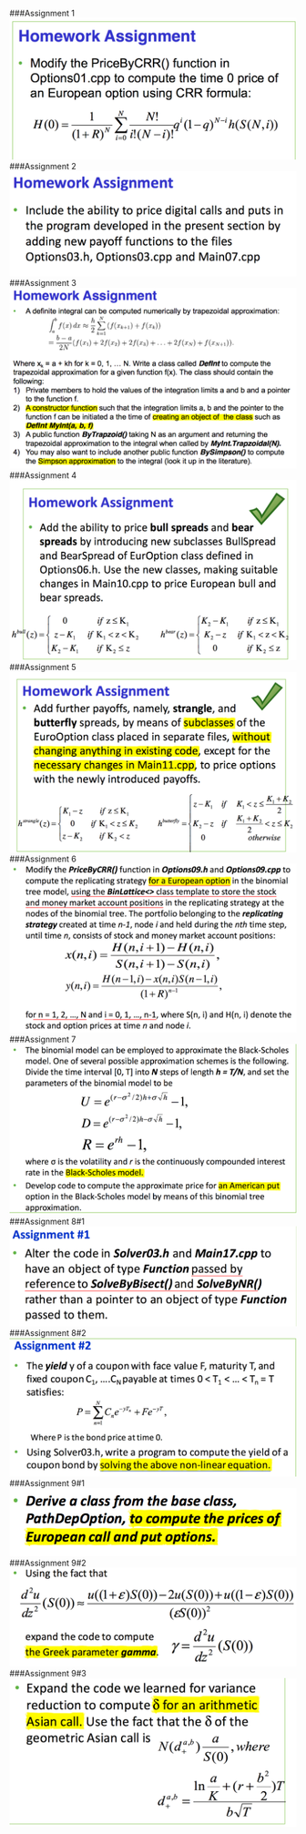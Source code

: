 
###Assignment 1
![Alt text](https://github.com/Eleanor-Wang/FRE6883-Homeworks/raw/master/Assignments%20figures/Assignment1.png)
###Assignment 2
![Alt text](https://github.com/Eleanor-Wang/FRE6883-Homeworks/raw/master/Assignments%20figures/Assignment2.png)
###Assignment 3
![Alt text](https://github.com/Eleanor-Wang/FRE6883-Homeworks/raw/master/Assignments%20figures/Assignment3.png)
###Assignment 4
![Alt text](https://github.com/Eleanor-Wang/FRE6883-Homeworks/raw/master/Assignments%20figures/Assignment4.png)
###Assignment 5
![Alt text](https://github.com/Eleanor-Wang/FRE6883-Homeworks/raw/master/Assignments%20figures/Assignment5.png)
###Assignment 6
![Alt text](https://github.com/Eleanor-Wang/FRE6883-Homeworks/raw/master/Assignments%20figures/Assignment6.png)
###Assignment 7
![Alt text](https://github.com/Eleanor-Wang/FRE6883-Homeworks/raw/master/Assignments%20figures/Assignment7.png)
###Assignment 8#1
![Alt text](https://github.com/Eleanor-Wang/FRE6883-Homeworks/raw/master/Assignments%20figures/Assignment8%231.png)
###Assignment 8#2
![Alt text](https://github.com/Eleanor-Wang/FRE6883-Homeworks/raw/master/Assignments%20figures/Assignment8%232.png)
###Assignment 9#1
![Alt text](https://github.com/Eleanor-Wang/FRE6883-Homeworks/raw/master/Assignments%20figures/Assignment9%231.png)
###Assignment 9#2
![Alt text](https://github.com/Eleanor-Wang/FRE6883-Homeworks/raw/master/Assignments%20figures/Assignment9%232.png)
###Assignment 9#3
![Alt text](https://github.com/Eleanor-Wang/FRE6883-Homeworks/raw/master/Assignments%20figures/Assignment9%233.png)


